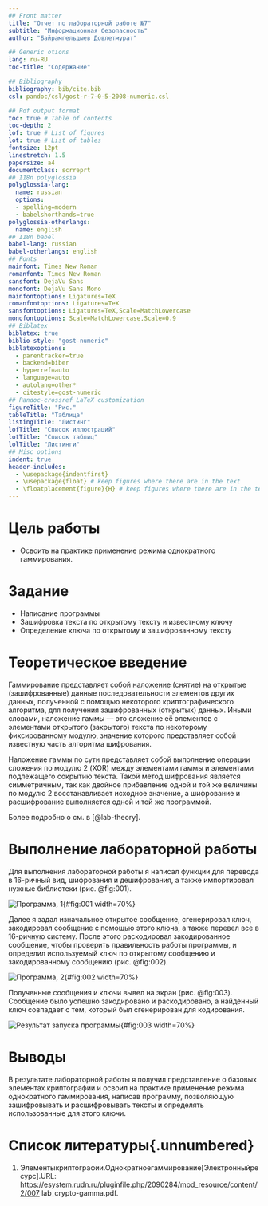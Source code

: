 ```yaml
---
## Front matter
title: "Отчет по лабораторной работе №7"
subtitle: "Информационная безопасность"
author: "Байрамгельдыев Довлетмурат"

## Generic otions
lang: ru-RU
toc-title: "Содержание"

## Bibliography
bibliography: bib/cite.bib
csl: pandoc/csl/gost-r-7-0-5-2008-numeric.csl

## Pdf output format
toc: true # Table of contents
toc-depth: 2
lof: true # List of figures
lot: true # List of tables
fontsize: 12pt
linestretch: 1.5
papersize: a4
documentclass: scrreprt
## I18n polyglossia
polyglossia-lang:
  name: russian
  options:
  - spelling=modern
  - babelshorthands=true
polyglossia-otherlangs:
  name: english
## I18n babel
babel-lang: russian
babel-otherlangs: english
## Fonts
mainfont: Times New Roman
romanfont: Times New Roman
sansfont: DejaVu Sans
monofont: DejaVu Sans Mono
mainfontoptions: Ligatures=TeX
romanfontoptions: Ligatures=TeX
sansfontoptions: Ligatures=TeX,Scale=MatchLowercase
monofontoptions: Scale=MatchLowercase,Scale=0.9
## Biblatex
biblatex: true
biblio-style: "gost-numeric"
biblatexoptions:
  - parentracker=true
  - backend=biber
  - hyperref=auto
  - language=auto
  - autolang=other*
  - citestyle=gost-numeric
## Pandoc-crossref LaTeX customization
figureTitle: "Рис."
tableTitle: "Таблица"
listingTitle: "Листинг"
lofTitle: "Список иллюстраций"
lotTitle: "Список таблиц"
lolTitle: "Листинги"
## Misc options
indent: true
header-includes:
  - \usepackage{indentfirst}
  - \usepackage{float} # keep figures where there are in the text
  - \floatplacement{figure}{H} # keep figures where there are in the text
---
```


# Цель работы

- Освоить на практике применение режима однократного гаммирования.

# Задание

- Написание программы
- Зашифровка текста по открытому тексту и известному ключу
- Определение ключа по открытому и зашифрованному тексту

# Теоретическое введение

Гаммирование представляет собой наложение (снятие) на открытые (зашифрованные) данные последовательности элементов других данных, полученной с помощью некоторого криптографического алгоритма, для получения зашифрованных (открытых) данных. Иными словами, наложение гаммы — это сложение её элементов с элементами открытого (закрытого) текста по некоторому фиксированному модулю, значение которого представляет собой известную часть алгоритма шифрования.

Наложение гаммы по сути представляет собой выполнение операции сложения по модулю 2 (XOR) между элементами гаммы и элементами подлежащего сокрытию текста. Такой метод шифрования является симметричным, так как двойное прибавление одной и той же величины по модулю 2 восстанавливает исходное значение, а шифрование и расшифрование выполняется одной и той же программой.

Более подробно о см. в [@lab-theory].

# Выполнение лабораторной работы

Для выполнения лабораторной работы я написал функции для перевода в 16-ричный вид, шифрования и дешифрования, а также импортировал нужные библиотеки (рис. @fig:001).

![Программа, 1](image/1.png){#fig:001 width=70%}

Далее я задал изначальное открытое сообщение, сгенерировал ключ, закодировал сообщение с помощью этого ключа, а также перевел все в 16-ричную систему. После этого раскодировал закодированное сообщение, чтобы проверить правильность работы программы, и определил используемый ключ по открытому сообщению и закодированному сообщению (рис. @fig:002).

![Программа, 2](image/3.png){#fig:002 width=70%}

Полученные сообщения и ключи вывел на экран (рис. @fig:003). Сообщение было успешно закодировано и раскодировано, а найденный ключ совпадает с тем, который был сгенерирован для кодирования.

![Результат запуска программы](image/4.png){#fig:003 width=70%}

# Выводы

В результате лабораторной работы я получил представление о базовых элементах криптографии и освоил на практике применение режима однократного гаммирования, написав программу, позволяющую зашифровывать и расшифровывать тексты и определять использованные для этого ключи.

# Список литературы{.unnumbered}

1. Элементыкриптографии.Однократноегаммирование[Электронныйресурс].URL:
https://esystem.rudn.ru/pluginfile.php/2090284/mod_resource/content/2/007
lab_crypto-gamma.pdf.